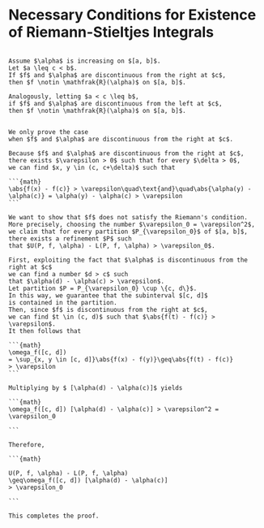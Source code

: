 # Necessary Conditions for Existence of Riemann-Stieltjes Integrals

````{prf:theorem} 

Assume $\alpha$ is increasing on $[a, b]$.
Let $a \leq c < b$.
If $f$ and $\alpha$ are discontinuous from the right at $c$,
then $f \notin \mathfrak{R}(\alpha)$ on $[a, b]$.

Analogously, letting $a < c \leq b$,
if $f$ and $\alpha$ are discontinuous from the left at $c$,
then $f \notin \mathfrak{R}(\alpha)$ on $[a, b]$.

````

````{prf:proof}

We only prove the case
when $f$ and $\alpha$ are discontinuous from the right at $c$.

Because $f$ and $\alpha$ are discontinuous from the right at $c$,
there exists $\varepsilon > 0$ such that for every $\delta > 0$,
we can find $x, y \in (c, c+\delta)$ such that

```{math}
\abs{f(x) - f(c)} > \varepsilon\quad\text{and}\quad\abs{\alpha(y) - \alpha(c)} = \alpha(y) - \alpha(c) > \varepsilon
```

We want to show that $f$ does not satisfy the Riemann's condition.
More precisely, choosing the number $\varepsilon_0 = \varepsilon^2$,
we claim that for every partition $P_{\varepsilon_0}$ of $[a, b]$,
there exists a refinement $P$ such
that $U(P, f, \alpha) - L(P, f, \alpha) > \varepsilon_0$.

First, exploiting the fact that $\alpha$ is discontinuous from the right at $c$
we can find a number $d > c$ such
that $\alpha(d) - \alpha(c) > \varepsilon$.
Let partition $P = P_{\varepsilon_0} \cup \{c, d\}$.
In this way, we guarantee that the subinterval $[c, d]$
is contained in the partition.
Then, since $f$ is discontinuous from the right at $c$,
we can find $t \in (c, d)$ such that $\abs{f(t) - f(c)} > \varepsilon$.
It then follows that

```{math}
\omega_f([c, d])
= \sup_{x, y \in [c, d]}\abs{f(x) - f(y)}\geq\abs{f(t) - f(c)}
> \varepsilon
```

Multiplying by $ [\alpha(d) - \alpha(c)]$ yields

```{math}
\omega_f([c, d]) [\alpha(d) - \alpha(c)] > \varepsilon^2 = \varepsilon_0

```

Therefore,

```{math}

U(P, f, \alpha) - L(P, f, \alpha)
\geq\omega_f([c, d]) [\alpha(d) - \alpha(c)]
> \varepsilon_0

```

This completes the proof.

````